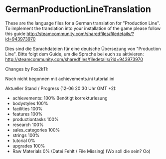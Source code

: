 # GermanProductionLineTranslation

These are the language files for a German translation for "Production Line". To implement the translation into your installation of the game please follow this guide http://steamcommunity.com/sharedfiles/filedetails/?id=943973970

Dies sind die Sprachdateien für eine deutsche Übersezung von "Production Line". Bitte folgt dem Guide, um die Sprache bei euch zu aktivieren: http://steamcommunity.com/sharedfiles/filedetails/?id=943973970

Changes by Fox2k11:

Noch nicht begonnen mit achievements.ini tutorial.ini

Aktueller Stand / Progress (12-06 20:30 Uhr GMT +2):
- achievements: 100% Benötigt korrekturlesung
- bodystyles 100%
- facilities 100%
- features 100%
- productiontasks 100%
- research 100%
- sales_categories 100%
- strings 100%
- tutorial 0%
- upgrades 100%
- Raw Materials 0% (Datei Fehlt / File Missing) (Wo soll die sein? Oo)

